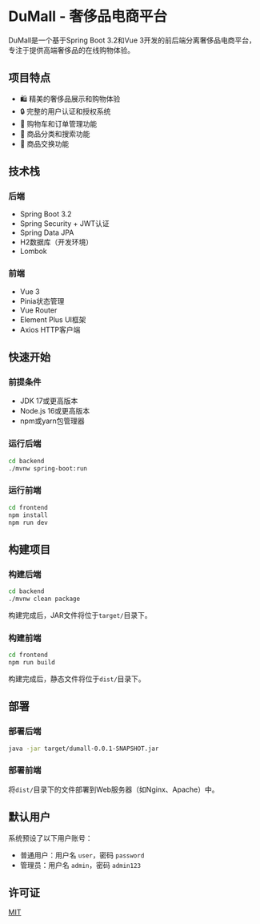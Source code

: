 # DuMall - 奢侈品电商平台

DuMall是一个基于Spring Boot 3.2和Vue 3开发的前后端分离奢侈品电商平台，专注于提供高端奢侈品的在线购物体验。

## 项目特点

- 🛍️ 精美的奢侈品展示和购物体验
- 🔒 完整的用户认证和授权系统
- 🛒 购物车和订单管理功能
- 💎 商品分类和搜索功能
- 🔄 商品交换功能

## 技术栈

### 后端
- Spring Boot 3.2
- Spring Security + JWT认证
- Spring Data JPA
- H2数据库（开发环境）
- Lombok

### 前端
- Vue 3
- Pinia状态管理
- Vue Router
- Element Plus UI框架
- Axios HTTP客户端

## 快速开始

### 前提条件
- JDK 17或更高版本
- Node.js 16或更高版本
- npm或yarn包管理器

### 运行后端
```bash
cd backend
./mvnw spring-boot:run
```

### 运行前端
```bash
cd frontend
npm install
npm run dev
```

## 构建项目

### 构建后端
```bash
cd backend
./mvnw clean package
```
构建完成后，JAR文件将位于`target/`目录下。

### 构建前端
```bash
cd frontend
npm run build
```
构建完成后，静态文件将位于`dist/`目录下。

## 部署

### 部署后端
```bash
java -jar target/dumall-0.0.1-SNAPSHOT.jar
```

### 部署前端
将`dist/`目录下的文件部署到Web服务器（如Nginx、Apache）中。

## 默认用户

系统预设了以下用户账号：

- 普通用户：用户名 `user`，密码 `password`
- 管理员：用户名 `admin`，密码 `admin123`

## 许可证

[MIT](LICENSE) 